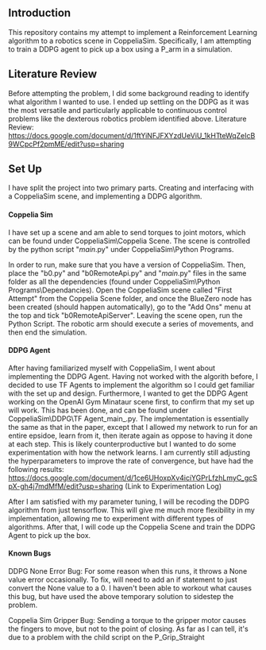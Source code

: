 ## Introduction 
This repository contains my attempt to implement a Reinforcement Learning algorithm to a robotics scene in CoppeliaSim. Specifically, I am attempting to train a DDPG agent to pick up a box using a P_arm in a simulation. 
## Literature Review
Before attempting the problem, I did some background reading to identify what algorithm I wanted to use. I ended up settling on the DDPG as it was the most versatile and particularly applicable to continuous control problems like the dexterous robotics problem identified above.
Literature Review:
https://docs.google.com/document/d/1ftYiNFJFXYzdUeViU_1kHTteWqZeIcB9WCpcPf2pmME/edit?usp=sharing

## Set Up
I have split the project into two primary parts. Creating and interfacing with a CoppeliaSim scene, and implementing a DDPG algorithm.

#### Coppelia Sim
I have set up a scene and am able to send torques to joint motors, which can be found under CoppeliaSim\Coppelia Scene. The scene is controlled by the python script "_main_.py" under CoppeliaSim\Python Programs. 

In order to run, make sure that you have a version of CoppeliaSim. Then, place the "b0.py" and "b0RemoteApi.py" and "_main_.py" files in the same folder as all the dependencies (found under CoppeliaSim\Python Programs\Dependancies). Open the CoppeliaSim scene called "First Attempt" from the Coppelia Scene folder, and once the BlueZero node has been created (should happen automatically), go to the "Add Ons" menu at the top and tick "b0RemoteApiServer". Leaving the scene open, run the Python Script. The robotic arm should execute a series of movements, and then end the simulation.

#### DDPG Agent
After having familiarized myself with CoppeliaSim, I went about implementing the DDPG Agent. Having not worked with the algorith before, I decided to use TF Agents to implement the algorithm so I could get familiar with the set up and design. Furthermore, I wanted to get the DDPG Agent working on the OpenAI Gym Minataur scene first, to confirm that my set up will work.
This has been done, and can be found under CoppeliaSim\DDPG\TF Agent\_main_.py. The implementation is essentially the same as that in the paper, except that I allowed my network to run for an entire epsidoe, learn from it, then iterate again as oppose to having it done at each step. This is likely counterproductive but I wanted to do some experimentation with how the network learns. I am currently still adjusting the hyperparameters to improve the rate of convergence, but have had the following results:
https://docs.google.com/document/d/1ce6UHoxpXv4iciYGPrLfzhLmyC_gcSpX-gh4j7mdMfM/edit?usp=sharing (Link to Experimentation Log)

After I am satisfied with my parameter tuning, I will be recoding the DDPG algorithm from just tensorflow. This will give me much more flexibility in my implementation, allowing me to experiment with different types of algorithms. After that, I will code up the Coppelia Scene and train the DDPG Agent to pick up the box.

#### Known Bugs
DDPG None Error Bug:
For some reason when this runs, it throws a None value error occasionally. To fix, will need to add an if statement to just convert the None value to a 0. I haven't been able to workout what causes this bug, but have used the above temporary solution to sidestep the problem.

Coppelia Sim Gripper Bug:
Sending a torque to the gripper motor causes the fingers to move, but not to the point of closing. As far as I can tell, it's due to a problem with the child script on the P_Grip_Straight
